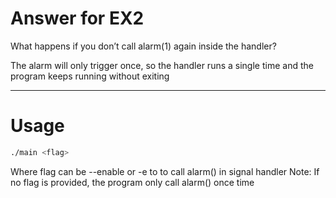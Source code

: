 # Answer for EX2
What happens if you don’t call alarm(1) again inside the handler?

The alarm will only trigger once, so the handler runs a single time and the program keeps running without exiting 

---

# Usage
```bash
./main <flag>
```
Where flag can be --enable or -e to to call alarm() in signal handler
Note: If no flag is provided, the program only call alarm() once time